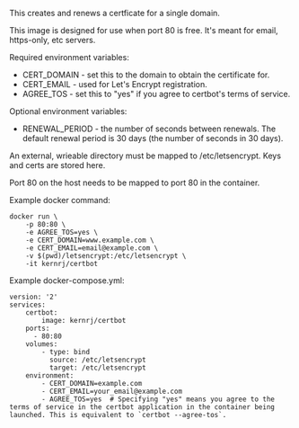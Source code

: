 This creates and renews a certficate for a single domain.

This image is designed for use when port 80 is free. It's meant for email, https-only, etc servers.

Required environment variables:
- CERT_DOMAIN - set this to the domain to obtain the certificate for.
- CERT_EMAIL - used for Let's Encrypt registration.
- AGREE_TOS - set this to "yes" if you agree to certbot's terms of service.

Optional environment variables:
- RENEWAL_PERIOD - the number of seconds between renewals. The default renewal period is 30 days (the number of seconds in 30 days).

An external, wrieable directory must be mapped to /etc/letsencrypt. Keys and certs are stored here.

Port 80 on the host needs to be mapped to port 80 in the container.

Example docker command:
```
docker run \
    -p 80:80 \
    -e AGREE_TOS=yes \
    -e CERT_DOMAIN=www.example.com \
    -e CERT_EMAIL=email@example.com \
    -v $(pwd)/letsencrypt:/etc/letsencrypt \
    -it kernrj/certbot
```

Example docker-compose.yml:
```
version: '2'
services:
    certbot:
        image: kernrj/certbot
	ports:
	  - 80:80
	volumes:
	    - type: bind
	      source: /etc/letsencrypt
	      target: /etc/letsencrypt
	environment:
	    - CERT_DOMAIN=example.com
	    - CERT_EMAIL=your_email@example.com
	    - AGREE_TOS=yes  # Specifying "yes" means you agree to the terms of service in the certbot application in the container being launched. This is equivalent to `certbot --agree-tos`.
```

